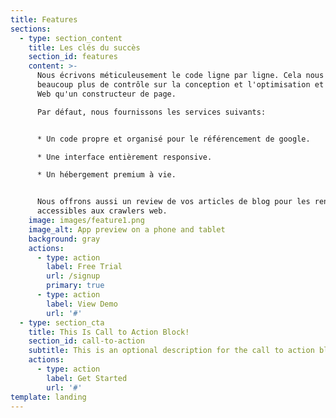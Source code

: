 ```yaml
---
title: Features
sections:
  - type: section_content
    title: Les clés du succès
    section_id: features
    content: >-
      Nous écrivons méticuleusement le code ligne par ligne. Cela nous donne
      beaucoup plus de contrôle sur la conception et l'optimisation et le site
      Web qu'un constructeur de page.

      Par défaut, nous fournissons les services suivants:


      * Un code propre et organisé pour le référencement de google.

      * Une interface entièrement responsive.

      * Un hébergement premium à vie.


      Nous offrons aussi un review de vos articles de blog pour les rendre
      accessibles aux crawlers web.
    image: images/feature1.png
    image_alt: App preview on a phone and tablet
    background: gray
    actions:
      - type: action
        label: Free Trial
        url: /signup
        primary: true
      - type: action
        label: View Demo
        url: '#'
  - type: section_cta
    title: This Is Call to Action Block!
    section_id: call-to-action
    subtitle: This is an optional description for the call to action block.
    actions:
      - type: action
        label: Get Started
        url: '#'
template: landing
---
```

